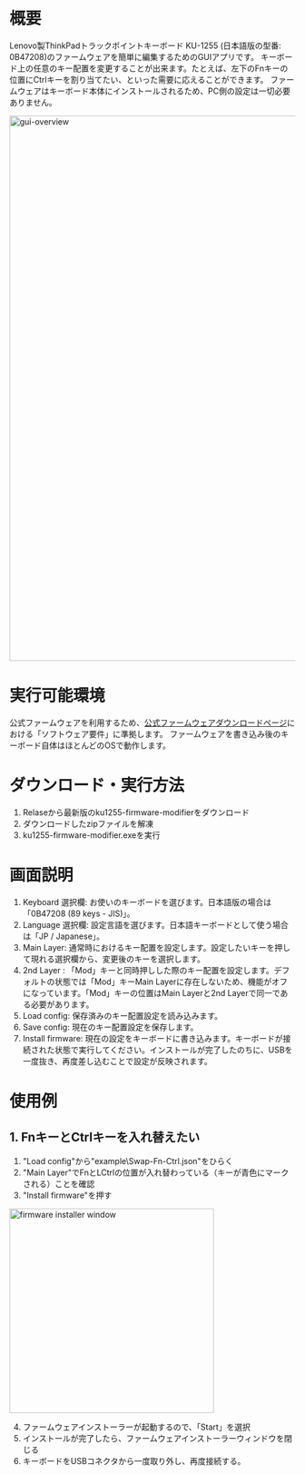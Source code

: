 # 概要
Lenovo製ThinkPadトラックポイントキーボード KU-1255 (日本語版の型番: 0B47208)のファームウェアを簡単に編集するためのGUIアプリです。
キーボード上の任意のキー配置を変更することが出来ます。たとえば、左下のFnキーの位置にCtrlキーを割り当てたい、といった需要に応えることができます。
ファームウェアはキーボード本体にインストールされるため、PC側の設定は一切必要ありません。

<img width="960" alt="gui-overview" src="https://github.com/haborite/ku1255-firmware-modifier/blob/main/python_ver/img/gui-overview-new.png">

# 実行可能環境
公式ファームウェアを利用するため、[公式ファームウェアダウンロードページ](https://support.lenovo.com/jp/ja/solutions/pd026745-thinkpad-compact-usb-keyboard-with-trackpoint-overview-and-service-parts)における「ソフトウェア要件」に準拠します。
ファームウェアを書き込み後のキーボード自体はほとんどのOSで動作します。

# ダウンロード・実行方法
1. Relaseから最新版のku1255-firmware-modifierをダウンロード
2. ダウンロードしたzipファイルを解凍
3. ku1255-firmware-modifier.exeを実行

# 画面説明
1. Keyboard 選択欄: お使いのキーボードを選びます。日本語版の場合は「0B47208 (89 keys - JIS)」。
2. Language 選択欄: 設定言語を選びます。日本語キーボードとして使う場合は「JP / Japanese」。
3. Main Layer: 通常時におけるキー配置を設定します。設定したいキーを押して現れる選択欄から、変更後のキーを選択します。
4. 2nd Layer : 「Mod」キーと同時押しした際のキー配置を設定します。デフォルトの状態では「Mod」キーMain Layerに存在しないため、機能がオフになっています。「Mod」キーの位置はMain Layerと2nd Layerで同一である必要があります。
5. Load config: 保存済みのキー配置設定を読み込みます。
6. Save config: 現在のキー配置設定を保存します。
7. Install firmware: 現在の設定をキーボードに書き込みます。キーボードが接続された状態で実行してください。インストールが完了したのちに、USBを一度抜き、再度差し込むことで設定が反映されます。

# 使用例

## 1. FnキーとCtrlキーを入れ替えたい
1. "Load config"から"example\Swap-Fn-Ctrl.json"をひらく
2. "Main Layer"でFnとLCtrlの位置が入れ替わっている（キーが青色にマークされる）ことを確認
3. "Install firmware"を押す

<img width="360" alt="firmware installer window" src="https://github.com/user-attachments/assets/785abfd8-7b13-44aa-b505-b227ed7be4a9">

4. ファームウェアインストーラーが起動するので、「Start」を選択
5. インストールが完了したら、ファームウェアインストーラーウィンドウを閉じる
6. キーボードをUSBコネクタから一度取り外し、再度接続する。

